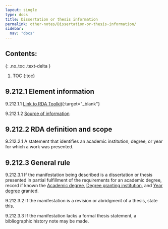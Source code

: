 ```yaml
---
layout: single
type: docs
title: Dissertation or thesis information
permalink: other-notes/Dissertation-or-thesis-information/
sidebar:
  nav: "docs"
---
```


## Contents:
{: .no_toc .text-delta }

1. TOC
{:toc}

## 9.212.1 Element information

<a name="9.212.1.1">9.212.1.1</a> [Link to RDA Toolkit](https://beta.rdatoolkit.org/Content/Index?externalId=en-US_ala-cee24c77-b8b3-37ec-a34d-c3be11f2b504){:target="_blank"}

<a name="9.212.1.2">9.212.1.2</a> [Source of information](/DCRMR/other-notes/)

## 9.212.2 RDA definition and scope

<a name="9.212.2.1">9.212.2.1</a> A statement that identifies an academic institution, degree, or year for which a work was presented.

## 9.212.3 General rule

<a name="9.212.3.1">9.212.3.1</a> If the manifestation being described is a dissertation or thesis presented in partial fulfillment of the requirements for an academic degree, record if known the [Academic degree](/DCRMR/other-notes/Academic-degree/), [Degree granting institution](/DCRMR/other-notes/Degree-granting-institution/), and [Year degree](/DCRMR/other-notes/Year-degree-granted/) granted. 

<a name="9.212.3.2">9.212.3.2</a> If the manifestation is a revision or abridgment of a thesis, state this.

<a name="9.213.3.3">9.212.3.3</a> If the manifestation lacks a formal thesis statement, a bibliographic history note may be made.
